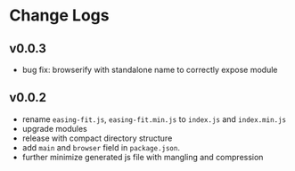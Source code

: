 # Change Logs

## v0.0.3

 - bug fix: browserify with standalone name to correctly expose module


## v0.0.2

 - rename `easing-fit.js`, `easing-fit.min.js` to `index.js` and `index.min.js`
 - upgrade modules
 - release with compact directory structure
 - add `main` and `browser` field in `package.json`.
 - further minimize generated js file with mangling and compression

